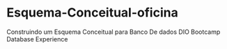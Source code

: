# Esquema-Conceitual-oficina
Construindo um Esquema Conceitual para Banco De dados DIO Bootcamp Database Experience
